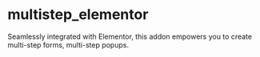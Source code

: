 # multistep_elementor
Seamlessly integrated with Elementor, this addon empowers you to create multi-step forms, multi-step popups.
